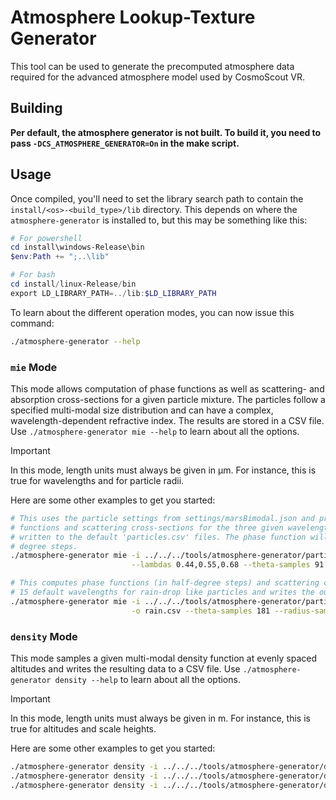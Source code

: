 <!-- 
SPDX-FileCopyrightText: German Aerospace Center (DLR) <cosmoscout@dlr.de>
SPDX-License-Identifier: CC-BY-4.0
 -->
 
 # Atmosphere Lookup-Texture Generator

This tool can be used to generate the precomputed atmosphere data required for the advanced atmosphere model used by CosmoScout VR.

## Building

**Per default, the atmosphere generator is not built.
To build it, you need to pass `-DCS_ATMOSPHERE_GENERATOR=On` in the make script.**

## Usage

Once compiled, you'll need to set the library search path to contain the `install/<os>-<build_type>/lib` directory.
This depends on where the `atmosphere-generator` is installed to, but this may be something like this:

```powershell
# For powershell
cd install\windows-Release\bin
$env:Path += ";..\lib"

# For bash
cd install/linux-Release/bin
export LD_LIBRARY_PATH=../lib:$LD_LIBRARY_PATH
```

To learn about the different operation modes, you can now issue this command:


```bash
./atmosphere-generator --help
```

### `mie` Mode

This mode allows computation of phase functions as well as scattering- and absorption cross-sections for a given particle mixture.
The particles follow a specified multi-modal size distribution and can have a complex, wavelength-dependent refractive index.
The results are stored in a CSV file.
Use `./atmosphere-generator mie --help` to learn about all the options.

> [!IMPORTANT]
> In this mode, length units must always be given in µm. For instance, this is true for wavelengths and for particle radii.

Here are some other examples to get you started:

```bash
# This uses the particle settings from settings/marsBimodal.json and precomputes the phase
# functions and scattering cross-sections for the three given wavelengths. The output will be
# written to the default 'particles.csv' files. The phase function will be sampled in one-
# degree steps.
./atmosphere-generator mie -i ../../../tools/atmosphere-generator/particle-settings/marsBimodal.json \
                           --lambdas 0.44,0.55,0.68 --theta-samples 91 --radius-samples 10000
```

```bash
# This computes phase functions (in half-degree steps) and scattering cross-sections for
# 15 default wavelengths for rain-drop like particles and writes the output to 'rain.csv'.
./atmosphere-generator mie -i ../../../tools/atmosphere-generator/particle-settings/rain.json \
                           -o rain.csv --theta-samples 181 --radius-samples 1000
```

### `density` Mode

This mode samples a given multi-modal density function at evenly spaced altitudes and writes the resulting data to a CSV file.
Use `./atmosphere-generator density --help` to learn about all the options.

> [!IMPORTANT]
> In this mode, length units must always be given in m. For instance, this is true for altitudes and scale heights.

Here are some other examples to get you started:

```bash
./atmosphere-generator density -i ../../../tools/atmosphere-generator/density-settings/rain.json
./atmosphere-generator density -i ../../../tools/atmosphere-generator/density-settings/mars.json --max-altitude 60000 -o marsDensity.csv
./atmosphere-generator density -i ../../../tools/atmosphere-generator/density-settings/ozone.json -o ozoneDensity.csv
```